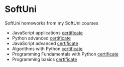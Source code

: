 # SoftUni

SoftUni homeworks from my SoftUni courses
- JavaScript applications [certificate](https://softuni.bg/certificates/details/149952/437c924e)
- Python advanced [certificate](https://softuni.bg/certificates/details/143184/44faa8b5)
- JavaScript advanced [certificate](https://softuni.bg/certificates/details/145557/8e0ceab1)
- Algorithms with Python [certificate](https://softuni.bg/certificates/details/139930/1c702b24)
- Programming Fundamentals with Python [certificate](https://softuni.bg/certificates/details/138737/37f32941)
- Programming basics [certificate](https://softuni.bg/certificates/details/128160/b1dc9a24)

